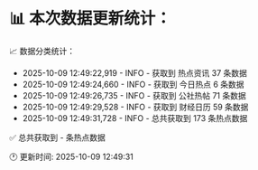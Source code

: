 📊 本次数据更新统计：
==========================

📈 数据分类统计：
- 2025-10-09 12:49:22,919 - INFO - 获取到 热点资讯 37 条数据
- 2025-10-09 12:49:24,660 - INFO - 获取到 今日热点 6 条数据
- 2025-10-09 12:49:26,735 - INFO - 获取到 公社热帖 71 条数据
- 2025-10-09 12:49:29,528 - INFO - 获取到 财经日历 59 条数据
- 2025-10-09 12:49:31,728 - INFO - 总共获取到 173 条热点数据

✅ 总共获取到 - 条热点数据

🕐 更新时间: 2025-10-09 12:49:31
